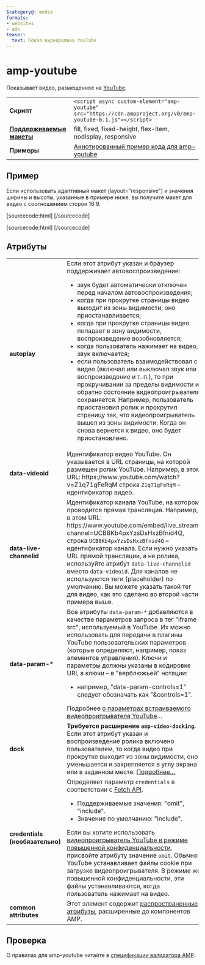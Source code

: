```yaml
---
$category@: media
formats:
- websites
- ads
teaser:
  text: Показ видеоролика YouTube
---
```




<!---
       Copyright 2016 The AMP HTML Authors. All Rights Reserved.

       Licensed under the Apache License, Version 2.0 (the "License");
     you may not use this file except in compliance with the License.
     You may obtain a copy of the License at

     http://www.apache.org/licenses/LICENSE-2.0

     Unless required by applicable law or agreed to in writing, software
     distributed under the License is distributed on an "AS-IS" BASIS,
     WITHOUT WARRANTIES OR CONDITIONS OF ANY KIND, either express or implied.
     See the License for the specific language governing permissions and
     limitations under the License.
-->

# amp-youtube

Показывает видео, размещенное на [YouTube](https://www.youtube.com/).

<table>
  <tr>
    <td width="40%"><strong>Скрипт</strong></td>
    <td><code>&lt;script async custom-element="amp-youtube" src="https://cdn.ampproject.org/v0/amp-youtube-0.1.js">&lt;/script></code></td>
  </tr>
  <tr>
    <td class="col-fourty"><strong><a href="https://www.ampproject.org/docs/guides/responsive/control_layout.html">Поддерживаемые макеты</a></strong></td>
    <td>fill, fixed, fixed-height, flex-item, nodisplay, responsive</td>
  </tr>
  <tr>
    <td width="40%"><strong>Примеры</strong></td>
    <td><a href="https://ampbyexample.com/components/amp-youtube/">Аннотированный пример кода для amp-youtube</a></td>
  </tr>
</table>

## Пример

Если использовать адаптивный макет (layout="responsive") и значения ширины и высоты, указанные в примере ниже, вы получите макет для видео с соотношением сторон 16:9.

[sourcecode:html]
<amp-youtube
    data-videoid="mGENRKrdoGY"
    layout="responsive"
    width="480" height="270"></amp-youtube>
  [/sourcecode]

  [sourcecode:html]
  <amp-youtube
      id="myLiveChannel"
      data-live-channelid="UCB8Kb4pxYzsDsHxzBfnid4Q"
      width="358"
      height="204"
      layout="responsive">
    <amp-img
      src="https://i.ytimg.com/vi/Wm1fWz-7nLQ/hqdefault_live.jpg"
      placeholder
      layout="fill"
      />
  </amp-youtube>
  [/sourcecode]

## Атрибуты

<table>
  <tr>
    <td width="40%"><strong>autoplay</strong></td>
    <td>Если этот атрибут указан и браузер поддерживает автовоспроизведение:
      <ul>
        <li>звук будет автоматически отключен перед началом автовоспроизведения;
        </li>
        <li>когда при прокрутке страницы видео выходит из зоны видимости, оно приостанавливается;
        </li>
        <li>когда при прокрутке страницы видео попадает в зону видимости, воспроизведение возобновляется;
        </li>
        <li>когда пользователь нажимает на видео, звук включается;
        </li>
        <li>если пользователь взаимодействовал с видео (включал или выключал звук или воспроизведение и т. п.), то при прокручивании за пределы видимости и обратно состояние видеопроигрывателя сохраняется. Например, пользователь приостановил ролик и прокрутил страницу так, что видеопроигрыватель вышел из зоны видимости. Когда он снова вернется к видео, оно будет приостановлено.
        </li>
      </ul></td>
    </tr>
    <tr>
      <td width="40%"><strong>data-videoid</strong></td>
      <td>Идентификатор видео YouTube. Он указывается в URL страницы, на которой размещен ролик YouTube.
          Например, в этом URL: https://www.youtube.com/watch?v=Z1q71gFeRqM строка <code>Z1q71gFeRqM</code> – идентификатор видео.</td>
      </tr>
      <tr>
        <td width="40%"><strong>data-live-channelid</strong></td>
        <td>Идентификатор канала YouTube, на котором проводится прямая трансляция. Например, в этом URL: https://www.youtube.com/embed/live_stream?channel=UCB8Kb4pxYzsDsHxzBfnid4Q, строка <code>UCB8Kb4pxYzsDsHxzBfnid4Q</code> – идентификатор канала. Если нужно указать URL прямой трансляции, а не ролика, используйте атрибут <code>data-live-channelid</code> вместо <code>data-videoid</code>. Для каналов не используются теги (placeholder) по умолчанию. Вы можете указать такой тег для видео, как это сделано во второй части примера выше.</td>
      </tr>
      <tr>
        <td width="40%"><strong>data-param-*</strong></td>
        <td>Все атрибуты <code>data-param-*</code> добавляются в качестве параметров запроса в тег "iframe src", используемый в YouTube. Их можно использовать для передачи в плагины YouTube пользовательских параметров (которые определяют, например, показ элементов управления).
            Ключи и параметры должны указаны в кодировке URI, а ключи – в "верблюжьей" нотации:
            <ul>
            <li>например, "data-param-controls=1" следует обозначать как "&amp;controls=1".</li>
          </ul>
          Подробнее <a href="https://developers.google.com/youtube/player_parameters">о параметрах встраиваемого видеопроигрывателя YouTube</a>…
        </td>
      </tr>
      <tr>
        <td width="40%"><strong>dock</strong></td>
        <td><strong>Требуется расширение <code>amp-video-docking</code>.</strong> Если этот атрибут указан и воспроизведение ролика включено пользователем, то когда видео при прокрутке выходит из зоны видимости, оно уменьшается и закрепляется в углу экрана или в заданном месте.
          <a href="https://github.com/ampproject/amphtml/blob/master/extensions/amp-video-docking/amp-video-docking.md">Подробнее…</a></td>
        </tr>
        <tr>
          <td width="40%"><strong>credentials (необязательно)</strong></td>
          <td>Определяет параметр <code>credentials</code> в соответствии с <a href="https://fetch.spec.whatwg.org/">Fetch API</a>.
            <ul>
              <li>Поддерживаемые значения: "omit", "include".</li>
              <li>Значение по умолчанию: "include".</li>
            </ul>
            Если вы хотите использовать <a href="http://www.google.com/support/youtube/bin/answer.py?answer=141046">видеопроигрыватель YouTube в режиме повышенной конфиденциальности</a>, присвойте атрибуту значение <code>omit</code>.
            Обычно YouTube устанавливает файлы cookie при загрузке видеопроигрывателя. В режиме же повышенной конфиденциальности, эти файлы устанавливаются, когда пользователь нажимает на видео.</td>
          </tr>
          <tr>
            <td width="40%"><strong>common attributes</strong></td>
            <td>Этот элемент содержит <a href="https://www.ampproject.org/docs/reference/common_attributes">распространенные атрибуты</a>, расширенные до компонентов AMP.</td>
          </tr>
        </table>

## Проверка

О правилах для amp-youtube читайте в [спецификации валидатора AMP](https://github.com/ampproject/amphtml/blob/master/extensions/amp-youtube/validator-amp-youtube.protoascii).
